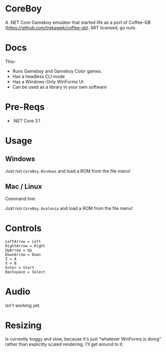 # CoreBoy

A .NET Core Gameboy emulator that started life as a port of Coffee-GB (https://github.com/trekawek/coffee-gb).
MIT licensed, go nuts.

# Docs

This- 

* Runs Gameboy and Gameboy Color games.
* Has a headless CLI mode
* Has a Windows-Only WinForms UI
* Can be used as a library in your own software

# Pre-Reqs

* .NET Core 3.1

# Usage

## Windows

Just run `CoreBoy.Windows` and load a ROM from the file menu!

## Mac / Linux

Command line:

Just run `CoreBoy.Avalonia` and load a ROM from the file menu!

# Controls

	LeftArrow = Left
	RightArrow = Right
	UpArrow = Up
	DownArrow = Down
	Z = A
	X = B
	Enter = Start
	Backspace = Select

# Audio

Isn't working yet.

# Resizing

Is currently buggy and slow, because it's just "whatever WinForms is doing" rather than explicitly scaled rendering.
I'll get around to it.
